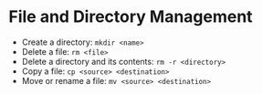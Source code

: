 # File and Directory Management

- Create a directory: `mkdir <name>`
- Delete a file: `rm <file>`
- Delete a directory and its contents: `rm -r <directory>`
- Copy a file: `cp <source> <destination>`
- Move or rename a file: `mv <source> <destination>`
